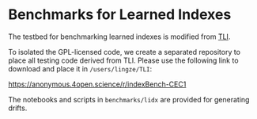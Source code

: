 # Benchmarks for Learned Indexes

The testbed for benchmarking learned indexes is modified from [TLI](https://github.com/curtis-sun/TLI).

To isolated the GPL-licensed code, we create a separated repository to place all testing code derived from TLI. Please use the following link to download and place it in `/users/lingze/TLI`:

<https://anonymous.4open.science/r/indexBench-CEC1>

The notebooks and scripts in `benchmarks/lidx` are provided for generating drifts.
